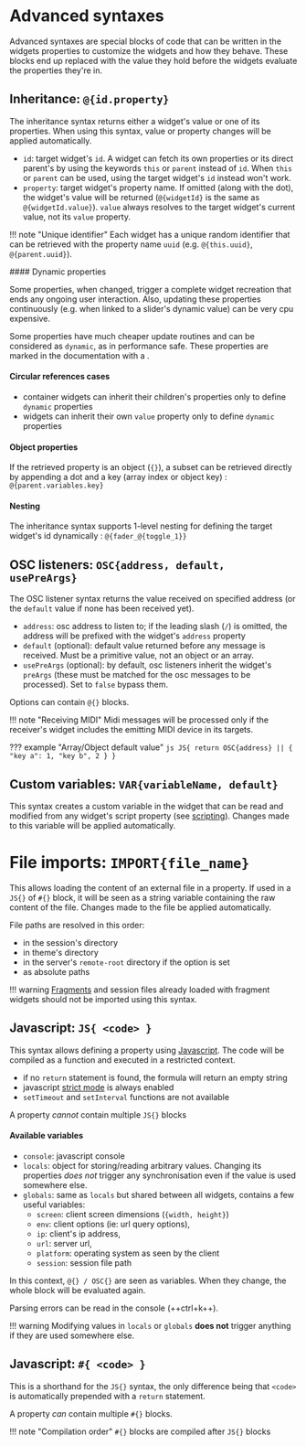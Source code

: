 # Advanced syntaxes

Advanced syntaxes are special blocks of code that can be written in the widgets properties to customize the widgets and how they behave. These blocks end up replaced with the value they hold before the widgets evaluate the properties they're in.


## Inheritance: `@{id.property}`

The inheritance syntax returns either a widget's value or one of its properties. When using this syntax, value or property changes will be applied automatically.

- `id`: target widget's `id`. A widget can fetch its own properties or its direct parent's by using the keywords `this` or `parent` instead of `id`. When `this` or `parent` can be used, using the target widget's `id` instead won't work.
- `property`: target widget's property name. If omitted (along with the dot), the widget's value will be returned (`@{widgetId}` is the same as `@{widgetId.value}`). `value` always resolves to the target widget's current value, not its `value` property.


!!! note "Unique identifier"
    Each widget has a unique random identifier that can be retrieved with the property name `uuid` (e.g. `@{this.uuid}`, `@{parent.uuid}`).

#### Dynamic properties

Some properties, when changed, trigger a complete widget recreation that ends any ongoing user interaction. Also, updating these properties continuously (e.g. when linked to a slider's dynamic value) can be very cpu expensive.

Some properties have much cheaper update routines and can be considered as `dynamic`, as in performance safe. These properties are marked in the documentation with a <i class="fas fa-bolt" title="dynamic"></i>.


#### Circular references cases

- container widgets can inherit their children's properties only to define `dynamic` properties
- widgets can inherit their own `value`<i class="dynamic-prop-icon" title="dynamic"></i> property only to define `dynamic` properties

#### Object properties

If the retrieved property is an object (`{}`), a subset can be retrieved directly by appending a dot and a key (array index or object key) : `@{parent.variables.key}`


#### Nesting

The inheritance syntax supports 1-level nesting for defining the target widget's id dynamically : `@{fader_@{toggle_1}}`


## OSC listeners: `OSC{address, default, usePreArgs}`

The OSC listener syntax returns the value received on specified address (or the `default` value if none has been received yet).

- `address`: osc address to listen to; if the leading slash (`/`) is omitted, the address will be prefixed with the widget's `address` property
- `default` (optional): default value returned before any message is received. Must be a primitive value, not an object or an array.
- `usePreArgs` (optional): by default, osc listeners inherit the widget's `preArgs` (these must be matched for the osc messages to be processed). Set to `false` bypass them.

Options can contain `@{}` blocks.

!!! note "Receiving MIDI"
    Midi messages will be processed only if the receiver's widget includes the emitting MIDI device in its targets.  

??? example "Array/Object default value"
    ```js
    JS{
        return OSC{address} || {
            "key a": 1,
            "key b", 2
        }
    }
    ```

## Custom variables: `VAR{variableName, default}`

This syntax creates a custom variable in the widget that can be read and modified from any widget's script property (see [scripting](./scripting.md#getvarid-name)). Changes made to this variable will be applied automatically.

# File imports: `IMPORT{file_name}`

This allows loading the content of an external file in a property. If used in a `JS{}` of `#{}` block, it will be seen as a string variable containing the raw content of the file. Changes made to the file be applied automatically.

File paths are resolved in this order:
- in the session's directory
- in theme's directory
- in the server's `remote-root` directory if the option is set
- as absolute paths

!!! warning
    [Fragments](../fragments/) and session files already loaded with fragment widgets should not be imported using this syntax.

## Javascript: `JS{ <code> }`

This syntax allows defining a property using [Javascript](https://developer.mozilla.org/en-US/docs/Web/JavaScript). The code will be compiled as a function and executed in a restricted context.

- if no `return` statement is found, the formula will return an empty string
- javascript [strict mode](https://developer.mozilla.org/fr/docs/Web/JavaScript/Reference/Strict_mode) is always enabled
- `setTimeout` and `setInterval` functions are not available

A property *cannot* contain multiple `JS{}` blocks

#### Available variables

- `console`: javascript console
- `locals`: object for storing/reading arbitrary values. Changing its properties *does not* trigger any synchronisation even if the value is used somewhere else.
- `globals`: same as `locals` but shared between all widgets, contains a few useful variables:
    - `screen`: client screen dimensions (`{width, height}`)
    - `env`: client options (ie: url query options),
    - `ip`: client's ip address,
    - `url`: server url,
    - `platform`: operating system as seen by the client
    - `session`: session file path

In this context, `@{} / OSC{}` are seen as variables. When they change, the whole block will be evaluated again.

Parsing errors can be read in the console (++ctrl+k++).

!!! warning
    Modifying values in `locals` or `globals` **does not** trigger anything if they are used somewhere else.

## Javascript: `#{ <code> }`

This is a shorthand for the `JS{}` syntax, the only difference being that `<code>` is automatically prepended with a `return` statement.

A property *can* contain multiple `#{}` blocks.

!!! note "Compilation order"
    `#{}` blocks are compiled after `JS{}` blocks
